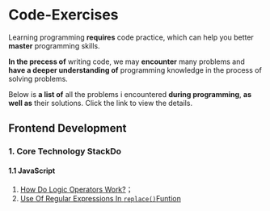 # Code-Exercises
Learning programming **requires** code practice, which can help you better **master** programming skills.

**In the precess of** writing code, we may **encounter** many problems and **have a deeper understanding of** programming knowledge in the process of solving problems.

Below is **a list of** all the problems i encountered **during programming**, **as well as** their solutions. Click the link to view the details.

## Frontend Development
### 1. Core Technology StackDo
#### 1.1 JavaScript
1. [How Do Logic Operators Work?](https://github.com/AuteZhang/Code-Exercises/edit/main/README.md)；
2. [Use Of Regular Expressions In `replace()`Funtion](https://github.com/AuteZhang/Code-Exercises/edit/main/README.md)
